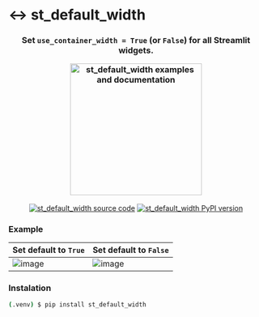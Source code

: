 # ↔️ st_default_width

<h3 align="center">
  <p>Set <code>use_container_width = True</code> (or <code>False</code>) for all Streamlit widgets.</p>
  <a href="https://st-default-width.streamlit.app/"><img alt="st_default_width examples and documentation" src="https://img.shields.io/static/v1?label=%20&message=Open%20in%20Community%20Cloud&color=pink&logo=streamlit" width=260></a>
</h3>

<p align=center>
<a href="https://github.com/edsaac/st_default_width"><img alt="st_default_width source code" src="https://img.shields.io/static/v1?label=&message=Source%20code&color=informational&logo=github"></a>
<a href="https://pypi.org/project/st_default_width/"><img alt="st_default_width PyPI version" src="https://badgen.net/pypi/v/st_default_width"></a>
</p>

### Example

|Set default to `True`|Set default to `False`|
|---|---|
|![image](https://github.com/user-attachments/assets/3a666557-58cb-4aec-a005-289a276902c6)|![image](https://github.com/user-attachments/assets/7bd88ea3-3b61-4626-9c69-182c413d188b)|


### Instalation

```sh
(.venv) $ pip install st_default_width
```
